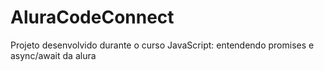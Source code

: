 # AluraCodeConnect
Projeto desenvolvido durante o curso JavaScript: entendendo promises e async/await da alura
